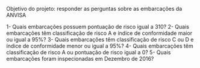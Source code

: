 Objetivo do projeto: responder as perguntas sobre as embarcações da ANVISA

1- Quais embarcações possuem pontuação de risco igual a 310?
2- Quais embarcações têm classificação de risco A e índice de conformidade maior ou
igual a 95%?
3- Quais embarcações têm classificação de risco C ou D e índice de conformidade menor
ou igual a 95%?
4- Quais embarcações têm classificação de risco A ou pontuação de risco igual a 0?
5- Quais embarcações foram inspecionadas em Dezembro de 2016?
